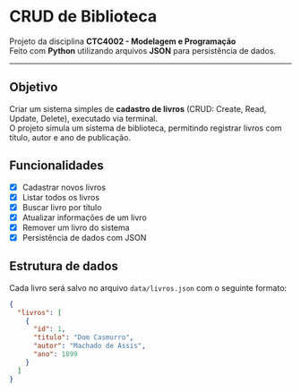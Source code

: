 # CRUD de Biblioteca

Projeto da disciplina **CTC4002 - Modelagem e Programação**  
Feito com **Python** utilizando arquivos **JSON** para persistência de dados.

---

## Objetivo

Criar um sistema simples de **cadastro de livros** (CRUD: Create, Read, Update, Delete), executado via terminal.  
O projeto simula um sistema de biblioteca, permitindo registrar livros com título, autor e ano de publicação.

## Funcionalidades

- [x] Cadastrar novos livros
- [x] Listar todos os livros
- [x] Buscar livro por título
- [x] Atualizar informações de um livro
- [x] Remover um livro do sistema
- [x] Persistência de dados com JSON

## Estrutura de dados

Cada livro será salvo no arquivo `data/livros.json` com o seguinte formato:

```json
{
  "livros": [
    {
      "id": 1,
      "titulo": "Dom Casmurro",
      "autor": "Machado de Assis",
      "ano": 1899
    }
  ]
}
